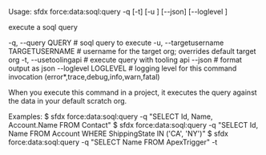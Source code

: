 Usage: sfdx force:data:soql:query -q <string> [-t] [-u <string>] [--json] [--loglevel <string>]

execute a soql query

 -q, --query QUERY                   # soql query to execute
 -u, --targetusername TARGETUSERNAME # username for the target org; overrides default target org
 -t, --usetoolingapi                 # execute query with tooling api
 --json                              # format output as json
 --loglevel LOGLEVEL                 # logging level for this command invocation (error*,trace,debug,info,warn,fatal)

When you execute this command in a project, it executes the query against the data in your default scratch org.

Examples:
   $ sfdx force:data:soql:query -q "SELECT Id, Name, Account.Name FROM Contact"
   $ sfdx force:data:soql:query -q "SELECT Id, Name FROM Account WHERE ShippingState IN ('CA', 'NY')"
   $ sfdx force:data:soql:query -q "SELECT Name FROM ApexTrigger" -t

